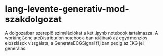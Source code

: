 # lang-levente-generativ-mod-szakdolgozat
A dolgozatban szereplő szimulációkat a két .ipynb notebook tartalmazza. A workingGenerateDistribution notebook-ban található az egydimenziós eloszlások vizsgálata, a GenerateECGSignal fájlban pedig az EKG jel generálás.
